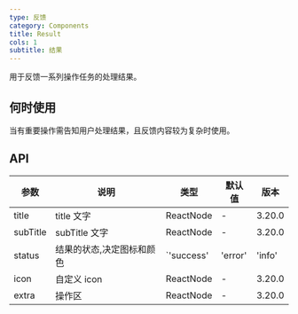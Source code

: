 ```yaml
---
type: 反馈
category: Components
title: Result
cols: 1
subtitle: 结果
---
```


用于反馈一系列操作任务的处理结果。

## 何时使用

当有重要操作需告知用户处理结果，且反馈内容较为复杂时使用。

## API

| 参数 | 说明 | 类型 | 默认值 | 版本 |
| --- | --- | --- | --- | --- |
| title | title 文字 | ReactNode | - | 3.20.0 |
| subTitle | subTitle 文字 | ReactNode | - | 3.20.0 |
| status | 结果的状态,决定图标和颜色 | `'success' | 'error' | 'info' | 'warning'| '404' | '403' | '500'` | 'info' | 3.20.0 |
| icon | 自定义 icon | ReactNode | - | 3.20.0 |
| extra | 操作区 | ReactNode | - | 3.20.0 |
